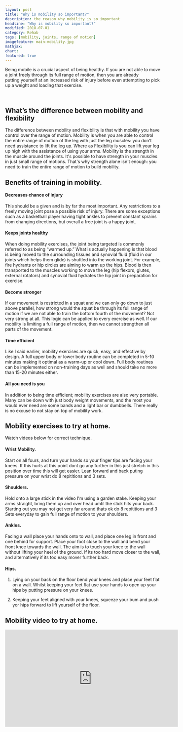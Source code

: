 ```yaml
---
layout: post
title: "Why is mobility so important?"
description: the reason why mobility is so important
headline: "Why is mobility so important?"
modified: 2018-07-01
category: Rehab
tags: [mobility, joints, range of motion]
imagefeature: main-mobility.jpg
mathjax: 
chart:
featured: true
---
```


Being mobile is a crucial aspect of being healthy. If you are not able to move a joint freely through its full range of motion, then you are already putting yourself at an increased risk of injury before even attempting to pick up a weight and loading that exercise.

<br />

<h2>What’s the difference between mobility and flexibility</h2>

The difference between mobility and flexibility is that with mobility you have control over the range of motion. Mobility is when you are able to control the entire range of motion of the leg with just the leg muscles: you don't need assistance to lift the leg up.
Where as Flexibility is you can lift your leg up high with the assistance of using your arms.
Mobility is the strength in the muscle around the joints. It's possible to have strength in your muscles in just small range of motions. That's why strength alone isn't enough: you need to train the entire range of motion to build mobility.​

## Benefits of training in mobility.

#### Decreases chance of injury 
This should be a given and is by far the most important. Any restrictions to a freely moving joint pose 	a possible risk of injury. There are some exceptions such as a basketball player having tight ankles to prevent constant sprains 		from changing directions, but overall a free joint is a happy joint.

#### Keeps joints healthy 
When doing mobility exercises, the joint being targeted is commonly referred to as being “warmed up.” What is 	actually happening is that blood is being moved to the surrounding tissues and synovial fluid (fluid in our joints which helps them 	glide) is shuttled into the working joint. For example, fire hydrants or hip circles are aiming to warm up the hips. Blood is then 		transported to the muscles working to move the leg (hip flexors, glutes, external rotators) and synovial fluid hydrates the hip 		joint in preparation for exercise.

#### Become stronger 
If our movement is restricted in a squat and we can only go down to just above parallel, how strong would the 			squat be through its full range of motion if we are not able to train the bottom fourth of the movement? Not very strong at all. 		This logic can be applied to every exercise as well. If our mobility is limiting a full range of motion, then we cannot strengthen 		all parts of the movement.

#### Time efficient 
Like I said earlier, mobility exercises are quick, easy, and effective by design. A full upper body or lower body 		routine can be completed in 5-10 minutes making it optimal as a warm-up or cool down. Full body routines can be implemented on 			non-training days as well and should take no more than 15-20 minutes either.

#### All you need is you 
In addition to being time efficient; mobility exercises are also very portable. Many can be down with just 		body weight movements, and the most you would ever need are some bands and a light bar or dumbbells. There really is no excuse to 		not stay on top of mobility work.

## Mobility exercises to try at home.

Watch videos below for correct technique.

#### Wrist Mobility.
Start on all fours, and turn your hands so your finger tips are facing your knees. If this hurts at this point dont go any further in this just stretch in this position over time this will get easier. Lean forward and back puting pressure on your wrist do 8 repititions and 3 sets. 

#### Shoulders.
Hold onto a large stick in the video I'm using a garden stake. Keeping your arms straight, bring them up and over head umtil the stick hits your back. Starting out you may not get very far around thats ok do 8 repititions and 3 Sets everyday to gain full range of motion to your shoulders.  

#### Ankles.
Facing a wall place your hands onto to wall, and place one leg in front and one behind for support. Place your foot close to the wall and bend your front knee towards the wall. The aim is to touch your knee to the wall without lifting your heel of the ground. If its too hard move closer to the wall, and alternatively if its too easy mover further back.

#### Hips.
1. Lying on your back on the floor bend your knees and place your feet flat on a wall. Whilst keeping your feet flat use your hands to open up your hips by putting pressure on your knees.

2. Keeping your feet aligned with your knees, squeeze your bum and push yor hips forward to lift yourself of the floor.


## Mobility video to try at home.


<iframe width="560" height="315" src="https://www.youtube.com/embed/eWTQaPTbdM8" frameborder="0" allow="autoplay; encrypted-media" allowfullscreen></iframe>


